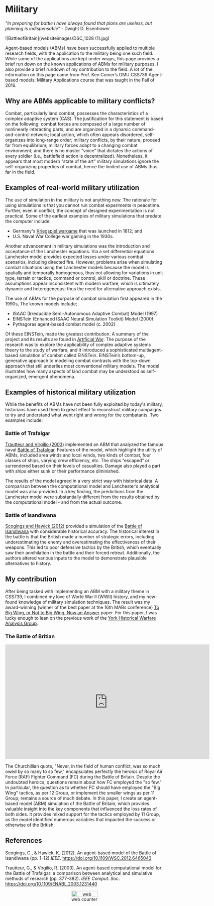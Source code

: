 # Military

_"In preparing for battle I have always found that plans are useless, but planning is indispensable"_ - Dwight D. Eisenhower

![BattleofBritain](websiteimages/DSC_1028 (1).jpg)

Agent-based models (ABMs) have been successfully applied to multiple research fields, with the application to the military being one such field. While some of the applications are kept under wraps, this page provides a brief run down on the known applications of ABMs for military purposes. I also provide a brief rundown of my contribution to the field. A lot of the information on this page came from Prof. Ken Comer’s GMU CSS739 Agent-based models: Military Applications course that was taught in the Fall of 2016.

## Why are ABMs applicable to military conflicts?

Combat, particularly land combat, possesses the characteristics of a complex adaptive system (CAS). The justification for this statement is based on the following: combat forces are composed of a large number of nonlinearly interacting parts, and are organized in a dynamic command-and-control network; local action, which often appears disordered, self-organizes into long-range order; military conflicts, by their nature, proceed far from equilibrium; military forces adapt to a changing combat environment; and there is no master “voice” that dictates the actions of every soldier (i.e., battlefield action is decentralized). Nonetheless, it appears that most modern “state of the art” military simulations ignore the self-organizing properties of combat, hence the limited use of ABMs thus far in the field.

## Examples of real-world military utilization

The use of simulation in the military is not anything new. The rationale for using simulations is that you cannot run combat experiments in peacetime. Further, even in conflict, the concept of designed experimentation is not practical. Some of the earliest examples of military simulations that predate the computer include:

  -  Germany's <a href="https://en.wikipedia.org/wiki/Kriegsspiel_(wargame)" target="blank">Kriegspiel wargame</a> that was launched in 1812; and
  -  U.S. Naval War College war gaming in the 1930s.
  
Another advancement in military simulations was the introduction and acceptance of the Lanchester equations. Via a set differential equations Lanchester model provides expected losses under various combat scenarios, including directed fire. However, problems arise when simulating combat situations using the Lanchester models because the model is spatially and temporally homogenous, thus not allowing for variations in unit type, terrain or tactics, command or control, skill or doctrine. These assumptions appear inconsistent with modern warfare, which is ultimately dynamic and heterogeneous; thus the need for alternative approach exists.
  
The use of ABMs for the purpose of combat simulation first appeared in the 1990s, The known models include;

   - ISAAC (Irreducible Semi-Autonomous Adaptive Combat) Model (1997) 
   - EINSTein (Enhanced ISAAC Neural Simulation Toolkit) Model (2000) 
   - Pythagoras agent-based combat model (c. 2002)
   
Of these EINSTein, made the greatest contribution. A summary of the project and its results are found in <a href="http://www.worldscientific.com/worldscibooks/10.1142/5531" target="blank">Artificial War</a>. The purpose of the research was to explore the applicability of complex adaptive systems theory to the study of warfare, and it introduced a sophisticated multiagent-based simulation of combat called EINSTein. EINSTein’s bottom-up, generative approach to modeling combat contrasts with the top-down approach that still underlies most conventional military models. The model illustrates how many aspects of land combat may be understood as self-organized, emergent phenomena. 

## Examples of historical military utilization

While the benefits of ABMs have not been fully exploited by today's military, historians have used them to great effect to reconstruct military campaigns to try and understand what went right and wrong for the combatants. Two examples include:

### Battle of Trafalgar

[Trautteur and Virgilio (2003)](papers/Trautteur2003.pdf) implemented an ABM that analyzed the famous naval <a href="https://en.wikipedia.org/wiki/Battle_of_Trafalgar" target="blank">Battle of Trafalgar</a>. Features of the model, which highlight the utility of ABMs, included area winds and local winds, two kinds of combat, four classes of ships, varying crew efficiency, etc. The ships “escaped” or surrendered based on their levels of casualties. Damage also played a part with ships either sunk or their performance diminished.

The results of the model agreed in a very strict way with historical data. A comparison between the computational model and Lanchester’s analytical model was also provided. In a key finding, the predictions from the Lanchester model were substantially different from the results obtained by the computational model - and from the actual outcome. 

### Battle of Isandlwana

[Scogings and Hawick (2012)](papers/Scogings2012.pdf) provided a simulation of the <a href="https://en.wikipedia.org/wiki/Battle_of_Isandlwana" target="blank">Battle of Isandlwana</a> with considerable historical accuracy.  The historical interest in the battle is that the British made a number of strategic errors, including underestimating the enemy and overestimating the effectiveness of their weapons. This led to poor defensive tactics by the British, which eventually saw their annihilation in the battle and their forced retreat. Additionally, the authors altered various inputs to the model to demonstrate plausible alternatives to history.

## My contribution

After being tasked with implementing an ABM with a military theme in CSS739, I combined my love of World War II (WWII) history, and my new-found knowledge of military simulation techniques. The result was my award-winning (winner of the best paper at the 16th MABs conference) <a href="https://link.springer.com/chapter/10.1007/978-3-319-46882-2_5" target="blank">To Big Wing, or Not to Big Wing, Now an Answer</a> paper. For this paper, I was lucky enough to lean on the previous work of the <a href="http://www-users.york.ac.uk/~nm15/ynt/YHWAG.html" target="blank">York Historical Warfare Analysis Group</a>.

### The Battle of Britian

<iframe width="650" height="365" src="https://www.youtube.com/embed/CkKZSvwvY3w" frameborder="0" gesture="media" allowfullscreen></iframe>

The Churchillian quote, "Never, in the field of human conflict, was so much owed by so many to so few," encapsulates perfectly the heroics of Royal Air Force (RAF) Fighter Command (FC) during the Battle of Britain. Despite the undoubted heroics, questions remain about how FC employed the "so few." In particular, the question as to whether FC should have employed the "Big Wing" tactics, as per 12 Group, or implement the smaller wings as per 11 Group, remains a source of much debate. In this paper, I create an agent-based model (ABM) simulation of the Battle of Britain, which provides valuable insight into the key components that influenced the loss rates of both sides. It provides mixed support for the tactics employed by 11 Group, as the model identified numerous variables that impacted the success or otherwise of the British.

## References
Scogings, C., & Hawick, K. (2012). An agent-based model of the Battle of Isandlwana (pp. 1–12)._IEEE_. 
<a href="https://doi.org/10.1109/WSC.2012.6465043" target="blank">https://doi.org/10.1109/WSC.2012.6465043</a>

Trautteur, G., & Virgilio, R. (2003). An agent-based computational model for the Battle of Trafalgar: a comparison between analytical and simulative methods of research (pp. 377–382). _IEEE Comput. Soc_. <a href="https://doi.org/10.1109/ENABL.2003.1231440" target="blank">https://doi.org/10.1109/ENABL.2003.1231440</a>

<!-- Start of SimpleHitCounter Code -->
<div align="center"><a href="http://www.simplehitcounter.com" target="_blank"><img src="http://simplehitcounter.com/hit.php?uid=2324964&f=16777215&b=0" border="0" height="18" width="83" alt="web counter"></a><br><a href="http://www.simplehitcounter.com" target="_blank" style="text-decoration:none;">web counter</a></div>
<!-- End of SimpleHitCounter Code -->
